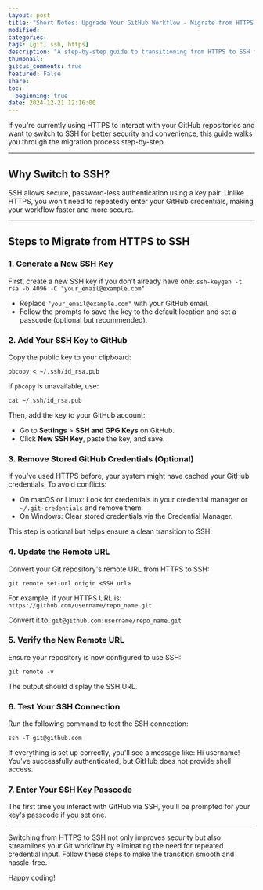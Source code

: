 ```yaml
---
layout: post
title: "Short Notes: Upgrade Your GitHub Workflow - Migrate from HTTPS to SSH"
modified:
categories: 
tags: [git, ssh, https]
description: "A step-by-step guide to transitioning from HTTPS to SSH for secure and seamless GitHub repository management."
thumbnail: 
giscus_comments: true
featured: False
share:
toc:
  beginning: true
date: 2024-12-21 12:16:00
---
```


If you're currently using HTTPS to interact with your GitHub repositories and want to switch to SSH for better security and convenience, this guide walks you through the migration process step-by-step.

---

## Why Switch to SSH?
SSH allows secure, password-less authentication using a key pair. Unlike HTTPS, you won’t need to repeatedly enter your GitHub credentials, making your workflow faster and more secure.

---

## Steps to Migrate from HTTPS to SSH

### 1. Generate a New SSH Key
First, create a new SSH key if you don’t already have one: `ssh-keygen -t rsa -b 4096 -C "your_email@example.com"`
- Replace `"your_email@example.com"` with your GitHub email.
- Follow the prompts to save the key to the default location and set a passcode (optional but recommended).

### 2. Add Your SSH Key to GitHub
Copy the public key to your clipboard: 
```
pbcopy < ~/.ssh/id_rsa.pub
```
If `pbcopy` is unavailable, use:
```
cat ~/.ssh/id_rsa.pub
```

Then, add the key to your GitHub account:
- Go to **Settings** > **SSH and GPG Keys** on GitHub.
- Click **New SSH Key**, paste the key, and save.

### 3. Remove Stored GitHub Credentials (Optional)
If you've used HTTPS before, your system might have cached your GitHub credentials. To avoid conflicts:
- On macOS or Linux: Look for credentials in your credential manager or `~/.git-credentials` and remove them.
- On Windows: Clear stored credentials via the Credential Manager.

This step is optional but helps ensure a clean transition to SSH.

### 4. Update the Remote URL
Convert your Git repository's remote URL from HTTPS to SSH:
```
git remote set-url origin <SSH url>
```

For example, if your HTTPS URL is: `https://github.com/username/repo_name.git`

Convert it to: `git@github.com:username/repo_name.git`

### 5. Verify the New Remote URL
Ensure your repository is now configured to use SSH:
```
git remote -v
```
The output should display the SSH URL.

### 6. Test Your SSH Connection
Run the following command to test the SSH connection:
```
ssh -T git@github.com
```

If everything is set up correctly, you'll see a message like:
Hi username! You've successfully authenticated, but GitHub does not provide shell access.

### 7. Enter Your SSH Key Passcode
The first time you interact with GitHub via SSH, you'll be prompted for your key's passcode if you set one.

---


Switching from HTTPS to SSH not only improves security but also streamlines your Git workflow by eliminating the need for repeated credential input. Follow these steps to make the transition smooth and hassle-free. 

Happy coding!
